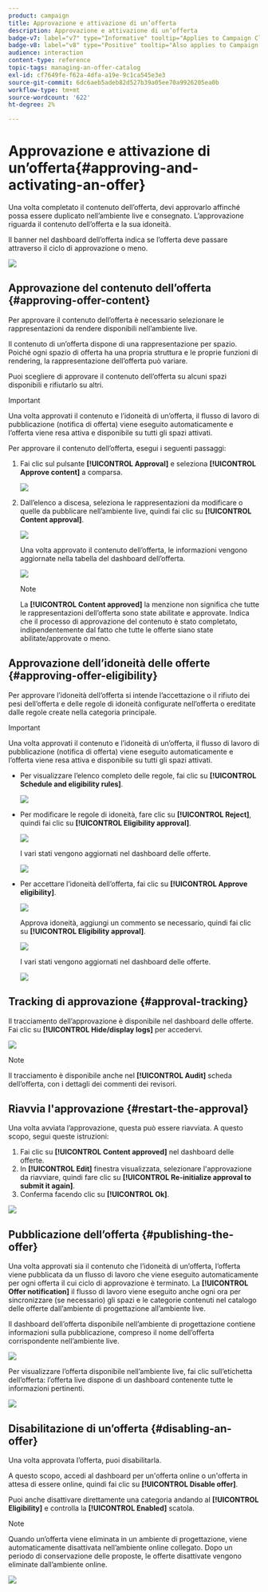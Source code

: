 ```yaml
---
product: campaign
title: Approvazione e attivazione di un’offerta
description: Approvazione e attivazione di un’offerta
badge-v7: label="v7" type="Informative" tooltip="Applies to Campaign Classic v7"
badge-v8: label="v8" type="Positive" tooltip="Also applies to Campaign v8"
audience: interaction
content-type: reference
topic-tags: managing-an-offer-catalog
exl-id: cf7649fe-f62a-4dfa-a19e-9c1ca545e3e3
source-git-commit: 6dc6aeb5adeb82d527b39a05ee70a9926205ea0b
workflow-type: tm+mt
source-wordcount: '622'
ht-degree: 2%

---
```


# Approvazione e attivazione di un’offerta{#approving-and-activating-an-offer}



Una volta completato il contenuto dell’offerta, devi approvarlo affinché possa essere duplicato nell’ambiente live e consegnato. L’approvazione riguarda il contenuto dell’offerta e la sua idoneità.

Il banner nel dashboard dell’offerta indica se l’offerta deve passare attraverso il ciclo di approvazione o meno.

![](assets/offer_validate_001.png)

## Approvazione del contenuto dell’offerta {#approving-offer-content}

Per approvare il contenuto dell’offerta è necessario selezionare le rappresentazioni da rendere disponibili nell’ambiente live.

Il contenuto di un’offerta dispone di una rappresentazione per spazio. Poiché ogni spazio di offerta ha una propria struttura e le proprie funzioni di rendering, la rappresentazione dell’offerta può variare.

Puoi scegliere di approvare il contenuto dell’offerta su alcuni spazi disponibili e rifiutarlo su altri.

>[!IMPORTANT]
>
>Una volta approvati il contenuto e l’idoneità di un’offerta, il flusso di lavoro di pubblicazione (notifica di offerta) viene eseguito automaticamente e l’offerta viene resa attiva e disponibile su tutti gli spazi attivati.

Per approvare il contenuto dell’offerta, esegui i seguenti passaggi:

1. Fai clic sul pulsante **[!UICONTROL Approval]** e seleziona **[!UICONTROL Approve content]** a comparsa.

   ![](assets/offer_validate_002.png)

1. Dall’elenco a discesa, seleziona le rappresentazioni da modificare o quelle da pubblicare nell’ambiente live, quindi fai clic su **[!UICONTROL Content approval]**.

   ![](assets/offer_validate_003.png)

   Una volta approvato il contenuto dell’offerta, le informazioni vengono aggiornate nella tabella del dashboard dell’offerta.

   ![](assets/offer_validate_004.png)

   >[!NOTE]
   >
   >La **[!UICONTROL Content approved]** la menzione non significa che tutte le rappresentazioni dell’offerta sono state abilitate e approvate. Indica che il processo di approvazione del contenuto è stato completato, indipendentemente dal fatto che tutte le offerte siano state abilitate/approvate o meno.

## Approvazione dell’idoneità delle offerte {#approving-offer-eligibility}

Per approvare l’idoneità dell’offerta si intende l’accettazione o il rifiuto dei pesi dell’offerta e delle regole di idoneità configurate nell’offerta o ereditate dalle regole create nella categoria principale.

>[!IMPORTANT]
>
>Una volta approvati il contenuto e l’idoneità di un’offerta, il flusso di lavoro di pubblicazione (notifica di offerta) viene eseguito automaticamente e l’offerta viene resa attiva e disponibile su tutti gli spazi attivati.

* Per visualizzare l’elenco completo delle regole, fai clic su **[!UICONTROL Schedule and eligibility rules]**.

   ![](assets/offer_validate_005.png)

* Per modificare le regole di idoneità, fare clic su **[!UICONTROL Reject]**, quindi fai clic su **[!UICONTROL Eligibility approval]**.

   ![](assets/offer_validate_007.png)

   I vari stati vengono aggiornati nel dashboard delle offerte.

   ![](assets/offer_validate_006.png)

* Per accettare l’idoneità dell’offerta, fai clic su **[!UICONTROL Approve eligibility]**.

   ![](assets/offer_validate_008.png)

   Approva idoneità, aggiungi un commento se necessario, quindi fai clic su **[!UICONTROL Eligibility approval]**.

   ![](assets/offer_validate_009.png)

   I vari stati vengono aggiornati nel dashboard delle offerte.

   ![](assets/offer_validate_010.png)

## Tracking di approvazione {#approval-tracking}

Il tracciamento dell’approvazione è disponibile nel dashboard delle offerte. Fai clic su **[!UICONTROL Hide/display logs]** per accedervi.

![](assets/offer_validate_012.png)

>[!NOTE]
>
>Il tracciamento è disponibile anche nel **[!UICONTROL Audit]** scheda dell’offerta, con i dettagli dei commenti dei revisori.

## Riavvia l&#39;approvazione {#restart-the-approval}

Una volta avviata l’approvazione, questa può essere riavviata. A questo scopo, segui queste istruzioni:

1. Fai clic su **[!UICONTROL Content approved]** nel dashboard delle offerte.
1. In **[!UICONTROL Edit]** finestra visualizzata, selezionare l&#39;approvazione da riavviare, quindi fare clic su **[!UICONTROL Re-initialize approval to submit it again]**.
1. Conferma facendo clic su **[!UICONTROL Ok]**.

![](assets/offer_validate_013.png)

## Pubblicazione dell’offerta {#publishing-the-offer}

Una volta approvati sia il contenuto che l’idoneità di un’offerta, l’offerta viene pubblicata da un flusso di lavoro che viene eseguito automaticamente per ogni offerta il cui ciclo di approvazione è terminato. La **[!UICONTROL Offer notification]** il flusso di lavoro viene eseguito anche ogni ora per sincronizzare (se necessario) gli spazi e le categorie contenuti nel catalogo delle offerte dall’ambiente di progettazione all’ambiente live.

Il dashboard dell’offerta disponibile nell’ambiente di progettazione contiene informazioni sulla pubblicazione, compreso il nome dell’offerta corrispondente nell’ambiente live.

![](assets/offer_golive_001.png)

Per visualizzare l’offerta disponibile nell’ambiente live, fai clic sull’etichetta dell’offerta: l’offerta live dispone di un dashboard contenente tutte le informazioni pertinenti.

![](assets/offer_golive_002.png)

## Disabilitazione di un’offerta {#disabling-an-offer}

Una volta approvata l’offerta, puoi disabilitarla.

A questo scopo, accedi al dashboard per un&#39;offerta online o un&#39;offerta in attesa di essere online, quindi fai clic su **[!UICONTROL Disable offer]**.

Puoi anche disattivare direttamente una categoria andando al **[!UICONTROL Eligibility]** e controlla la **[!UICONTROL Enabled]** scatola.

>[!NOTE]
>
>Quando un’offerta viene eliminata in un ambiente di progettazione, viene automaticamente disattivata nell’ambiente online collegato. Dopo un periodo di conservazione delle proposte, le offerte disattivate vengono eliminate dall’ambiente online.

![](assets/offer_preview_deactivate.png)
